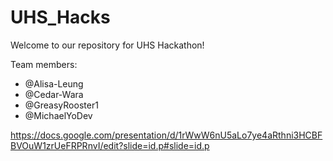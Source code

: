 # UHS_Hacks

Welcome to our repository for UHS Hackathon!

Team members:
- @Alisa-Leung
- @Cedar-Wara
- @GreasyRooster1
- @MichaelYoDev

https://docs.google.com/presentation/d/1rWwW6nU5aLo7ye4aRthni3HCBFBVOuW1zrUeFRPRnvI/edit?slide=id.p#slide=id.p
